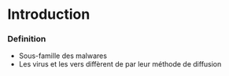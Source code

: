 # Introduction

### Definition

* Sous-famille des malwares
* Les virus et les vers diffèrent de par leur méthode de diffusion
